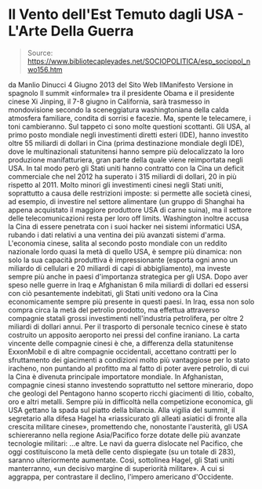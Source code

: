 # Il Vento dell'Est Temuto dagli USA - L'Arte Della Guerra

> Source: https://www.bibliotecapleyades.net/SOCIOPOLITICA/esp_sociopol_nwo156.htm

da Manlio Dinucci
4 Giugno 2013
del Sito Web
IlManifesto
Versione in spagnolo
Il summit «informale» tra il presidente Obama e il presidente cinese
Xi
Jinping, il 7-8 giugno in California, sarà trasmesso in mondovisione secondo
la sceneggiatura washingtoniana della calda atmosfera familiare, condita di
sorrisi e facezie.
Ma, spente le telecamere, i toni cambieranno.
Sul tappeto ci sono molte questioni scottanti. Gli
USA, al primo posto
mondiale negli investimenti diretti esteri (IDE), hanno investito oltre 55
miliardi di dollari in Cina (prima destinazione mondiale degli IDE), dove le
multinazionali statunitensi hanno sempre più delocalizzato la loro
produzione manifatturiera, gran parte della quale viene reimportata negli
USA.
In tal modo però gli Stati uniti hanno contratto
con la Cina un deficit commerciale che nel 2012 ha superato i 315 miliardi
di dollari, 20 in più rispetto al 2011.
Molto minori gli investimenti cinesi negli Stati
uniti, soprattutto a causa delle restrizioni imposte: si permette alle
società cinesi, ad esempio, di investire nel settore alimentare (un gruppo
di Shanghai ha appena acquistato il maggiore produttore USA di carne suina),
ma il settore delle telecomunicazioni resta per loro off limits.
Washington inoltre accusa la Cina di essere
penetrata con i suoi hacker nei sistemi informatici USA, rubando i dati
relativi a una ventina dei più avanzati sistemi d'arma.
L'economia cinese, salita al secondo posto
mondiale con un reddito nazionale lordo quasi la metà di quello USA, è
sempre più dinamica: non solo la sua capacità produttiva è impressionante (esporta
ogni anno un miliardo di cellulari e 20 miliardi di capi di abbigliamento),
ma investe sempre più anche in paesi d'importanza strategica per gli USA.
Dopo aver speso nelle guerre in Iraq e
Afghanistan 6 mila miliardi di dollari ed essersi con ciò pesantemente
indebitati, gli Stati uniti vedono ora la Cina economicamente sempre più
presente in questi paesi.
In Iraq, essa non solo compra circa la metà del petrolio prodotto, ma
effettua attraverso compagnie statali grossi investimenti nell'industria
petrolifera, per oltre 2 miliardi di dollari annui.
Per il trasporto di personale tecnico cinese è
stato costruito un apposito aeroporto nei pressi del confine iraniano.
La carta vincente delle compagnie cinesi è che,
a differenza della statunitense ExxonMobil e di altre compagnie occidentali,
accettano contratti per lo sfruttamento dei giacimenti a condizioni molto
più vantaggiose per lo stato iracheno, non puntando al profitto ma al fatto
di poter avere petrolio, di cui la Cina è divenuta principale importatore
mondiale.
In Afghanistan, compagnie cinesi stanno
investendo soprattutto nel settore minerario, dopo che geologi del Pentagono
hanno scoperto ricchi giacimenti di litio, cobalto, oro e altri metalli.
Sempre più in difficoltà nella competizione economica, gli
USA gettano la
spada sul piatto della bilancia.
Alla vigilia del summit, il segretario alla difesa Hagel ha «riassicurato
gli alleati asiatici di fronte alla crescita militare cinese», promettendo
che, nonostante l'austerità, gli USA schiereranno nella regione Asia/Pacifico
forze dotate delle più avanzate tecnologie militari:
...e altre.
Le navi da guerra dislocate nel Pacifico, che
oggi costituiscono la metà delle cento dispiegate (su un totale di 283),
saranno ulteriormente aumentate.
Così, sottolinea Hagel, gli Stati uniti
manterranno,
«un decisivo margine di superiorità militare».
A cui si aggrappa, per contrastare il
declino,
l'impero americano d'Occidente.
